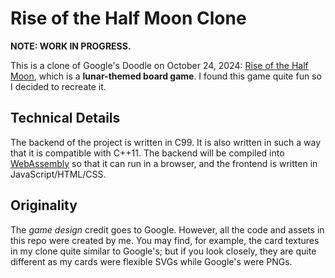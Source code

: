 # Rise of the Half Moon Clone

**NOTE: WORK IN PROGRESS.**

This is a clone of Google's Doodle on October 24, 2024:
[Rise of the Half Moon][doodle], which is a **lunar-themed board game**. I
found this game quite fun so I decided to recreate it.

[doodle]: https://doodles.google/doodle/rise-of-the-half-moon/

## Technical Details

The backend of the project is written in C99. It is also written in such a way
that it is compatible with C++11. The backend will be compiled into
[WebAssembly][wasm] so that it can run in a browser, and the frontend is
written in JavaScript/HTML/CSS.

[wasm]: https://webassembly.org/

## Originality

The *game design* credit goes to Google. However, all the code and assets in
this repo were created by me. You may find, for example, the card textures in
my clone quite similar to Google's; but if you look closely, they are quite
different as my cards were flexible SVGs while Google's were PNGs.

